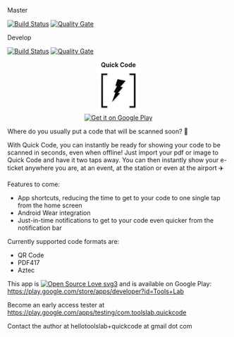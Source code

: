 Master

[![Build Status](https://travis-ci.org/code-schreiber/QuickCode.svg?branch=master)](https://travis-ci.org/code-schreiber/QuickCode) [![Quality Gate](https://sonarcloud.io/api/badges/gate?key=QuickCode)](https://sonarcloud.io/dashboard?id=QuickCode)


Develop

[![Build Status](https://travis-ci.org/code-schreiber/QuickCode.svg?branch=develop)](https://travis-ci.org/code-schreiber/QuickCode) [![Quality Gate](https://sonarcloud.io/api/badges/gate?key=QuickCode%3Adevelop)](https://sonarcloud.io/dashboard?id=QuickCode%3Adevelop)

<p align="center">
 <b>Quick Code</b>
 <br>
 <img src='https://github.com/code-schreiber/QuickCode/raw/develop/fastlane/metadata/android/en-US/images/icon.png' width='100' height='100'/>
 <br>
 <a href='https://play.google.com/store/apps/details?id=com.toolslab.quickcode&utm_source=github'>
  <img alt='Get it on Google Play' src='https://play.google.com/intl/en_us/badges/images/generic/en_badge_web_generic.png' width='200'/>
 </a>
</p>

Where do you usually put a code that will be scanned soon? 🤔

With Quick Code, you can instantly be ready for showing your code to be scanned in seconds, even when offline!
Just import your pdf or image to Quick Code and have it two taps away. You can then instantly show your e-ticket anywhere you are, at an event, at the station or even at the airport ✈️

Features to come:
- App shortcuts, reducing the time to get to your code to one single tap from the home screen
- Android Wear integration
- Just-in-time notifications to get to your code even quicker from the notification bar

Currently supported code formats are:
- QR Code
- PDF417
- Aztec

This app is
[![Open Source Love svg3](https://badges.frapsoft.com/os/v3/open-source.svg?v=103)](https://github.com/ellerbrock/open-source-badges/)
and is available on Google Play: https://play.google.com/store/apps/developer?id=Tools+Lab

Become an early access tester at https://play.google.com/apps/testing/com.toolslab.quickcode

Contact the author at hellotoolslab+quickcode at gmail dot com
